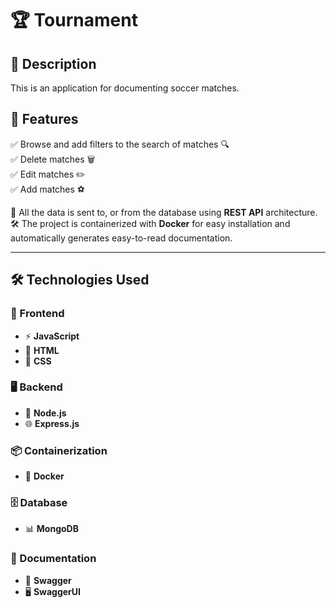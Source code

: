 # 🏆 Tournament

## 📖 Description
This is an application for documenting soccer matches.

## 🎯 Features
✅ Browse and add filters to the search of matches 🔍  
✅ Delete matches 🗑️  
✅ Edit matches ✏️  
✅ Add matches ⚽  

📡 All the data is sent to, or from the database using **REST API** architecture.  
🛠️ The project is containerized with **Docker** for easy installation and automatically generates easy-to-read documentation.

---

## 🛠️ Technologies Used
### 🎨 Frontend
- ⚡ **JavaScript**
- 📄 **HTML**
- 🎨 **CSS**

### 🖥️ Backend
- 🚀 **Node.js**
- 🌐 **Express.js**

### 📦 Containerization
- 🐳 **Docker**

### 🗄️ Database
- 📊 **MongoDB**

### 📜 Documentation
- 📖 **Swagger**
- 🖥️ **SwaggerUI**
